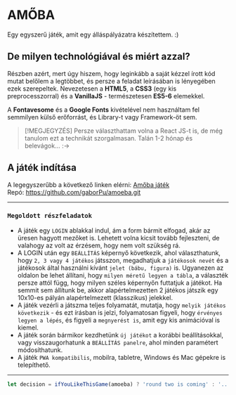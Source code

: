# AMŐBA
Egy egyszerű játék, amit egy álláspályázatra készítettem. :)

## De milyen technológiával és miért azzal?
Részben azért, mert úgy hiszem, hogy leginkább a saját kézzel írott kód mutat belőlem a legtöbbet, és persze a feladat leírásában is lényegében ezek szerepeltek. Nevezetesen a **HTML5**, a **CSS3** (egy kis preprocesszorral) és a **VanillaJS** - természetesen **ES5-6** elemekkel.

A **Fontavesome** és a **Google Fonts** kivételével nem használtam fel semmilyen külső erőforrást, és Library-t vagy Framework-öt sem.

> [!MEGJEGYZÉS]
> Persze választhattam volna a React JS-t is, de még tanulom ezt a technikát szorgalmasan. Talán 1-2 hónap és belevágok... :->

## A játék indítása

A legegyszerűbb a következő linken elérni: [Amőba játék](https://pusztafi.hu/amoeba/)
<br>Repó:  https://github.com/gaborPu/amoeba.git

<hr>

### `Megoldott részfeladatok`
- A játék egy `LOGIN` ablakkal indul, ám a form bármit elfogad, akár az üresen hagyott mezőket is. Lehetett volna kicsit tovább fejleszteni, de valahogy az volt az érzésem, hogy nem volt szükség rá.
- A LOGIN után egy `BEÁLLÍTÁS` képernyő következik, ahol választhatunk, hogy `2, 3 vagy 4 játékos` játsszon, megadhatjuk a `játékosok nevét` és a játékosok által használni kívánt `jelet (bábu, figura)` is. Ugyanezen az oldalon be lehet állítani, hogy `milyen méretű legyen a tábla`, a választék persze attól függ, hogy milyen széles képernyőn futtatjuk a játékot.
Ha semmit sem állítunk be, akkor alapértelmezetten 2 játékos játszik egy 10x10-es pályán alapértelmezett (klasszikus) jelekkel.
- A játék vezérli a játszma teljes folyamatát, mutatja, hogy `melyik játékos következik` - és ezt írásban is jelzi, folyamatosan figyeli, hogy `érvényes legyen a lépés`, és figyeli a `megnyerést is`, amit egy kis animációval is kiemel.
- A játék során bármikor kezdhetünk `új játékot` a korábbi beállításokkal, vagy visszaugorhatunk a `BEÁLLÍTÁS panelre`, ahol minden paramétert módosíthatunk.
- A játék `PWA kompatibilis`, mobilra, tabletre, Windows és Mac gépekre is telepíthető.

<hr>


```javascript
let decision = ifYouLikeThisGame(amoeba) ? 'round two is coming' : '...the game is really over';
```
